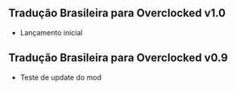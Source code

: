 ## Tradução Brasileira para Overclocked v1.0
- Lançamento inicial

## Tradução Brasileira para Overclocked v0.9
 - Teste de update do mod
